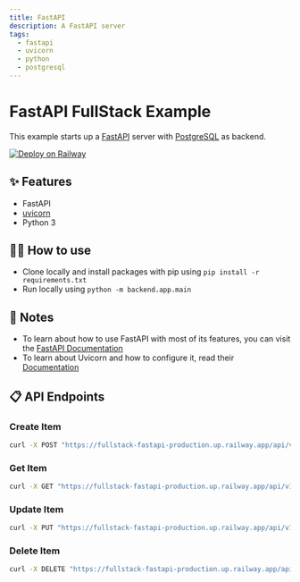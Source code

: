 ```yaml
---
title: FastAPI
description: A FastAPI server
tags:
  - fastapi
  - uvicorn
  - python
  - postgresql
---
```


# FastAPI FullStack Example

This example starts up a [FastAPI](https://fastapi.tiangolo.com/) server with [PostgreSQL](https://www.postgresql.org/) as backend.

[![Deploy on Railway](https://railway.app/button.svg)](https://railway.app/template/IhHgYS?referralCode=jk_FgY)

## ✨ Features

- FastAPI
- [uvicorn](https://www.uvicorn.org/)
- Python 3

## 💁‍♀️ How to use

- Clone locally and install packages with pip using `pip install -r requirements.txt`
- Run locally using `python -m backend.app.main`

## 📝 Notes

- To learn about how to use FastAPI with most of its features, you can visit the [FastAPI Documentation](https://fastapi.tiangolo.com/tutorial/)
- To learn about Uvicorn and how to configure it, read their [Documentation](https://www.uvicorn.org/)

## 📋 API Endpoints

### Create Item
```sh
curl -X POST "https://fullstack-fastapi-production.up.railway.app/api/v1/items/" -H "Content-Type: application/json" -d '{"name": "Test Item", "description": "A test item", "price": 100, "quantity_in_stock": 10}'
```

### Get Item
```sh
curl -X GET "https://fullstack-fastapi-production.up.railway.app/api/v1/items/{item_id}"
```

### Update Item
```sh
curl -X PUT "https://fullstack-fastapi-production.up.railway.app/api/v1/items/{item_id}" -H "Content-Type: application/json" -d '{"name": "Updated Test Item", "description": "An updated test item", "price": 150, "quantity_in_stock": 5}'
```

### Delete Item
```sh
curl -X DELETE "https://fullstack-fastapi-production.up.railway.app/api/v1/items/{item_id}"
```
